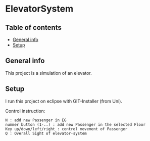# ElevatorSystem
## Table of contents
* [General info](#general-info)
* [Setup](#setup)

## General info
This project is a simulation of an elevator.
		
## Setup
I run this project on eclipse with GIT-Installer (from Uni).

Control instruction:
```
N : add new Passenger in EG
nummer button (1-..) : add new Passenger in the selected Floor
Key up/down/left/right : control movement of Passenger 
Q : Overall Sight of elevator-system
```
